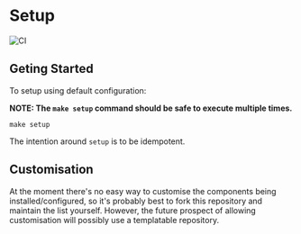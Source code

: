 # Setup

![CI](https://github.com/cagiti/setup/workflows/CI/badge.svg?branch=main&event=push)

## Geting Started
To setup using default configuration:

**NOTE: The `make setup` command **should** be safe to execute multiple times.**

```
make setup
```

The intention around `setup` is to be idempotent.

## Customisation

At the moment there's no easy way to customise the components being installed/configured, so it's probably best to fork this repository and maintain the list yourself. However, the future prospect of allowing customisation will possibly use a templatable repository.
